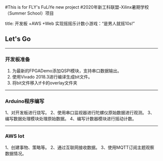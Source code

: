 #This is for FLY's FuLiYe new project
#2020年新工科联盟-Xilinx暑期学校（Summer School）项目

title: 开发板 +AWS +Web 实现摇摇乐计数小游戏：“是男人就摇10s!”

## Let's Go
---
### 开发板准备
1. 为最新的FPGADemo添加QSPI模块，支持串口数据输出。
2. 使用Vivado 2018.3进行编译生成bit文件。
3. 将bit文件移入tf卡的overlay文件夹
---
### Arduino程序编写
1、对开发板进行烧写。
2、使用串口监视器进行陀螺仪原始数据进行观测。
3、编写数据处理模块处理原始数据。
4、编写计数器模块进行摇动计数。

---
### AWS Iot
1、创建事物、策略等。
2、通过互联网接收数据。
3、使用MQTT订阅主题观察数据情况。
